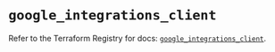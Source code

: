 # `google_integrations_client`

Refer to the Terraform Registry for docs: [`google_integrations_client`](https://registry.terraform.io/providers/hashicorp/google-beta/6.46.0/docs/resources/google_integrations_client).

